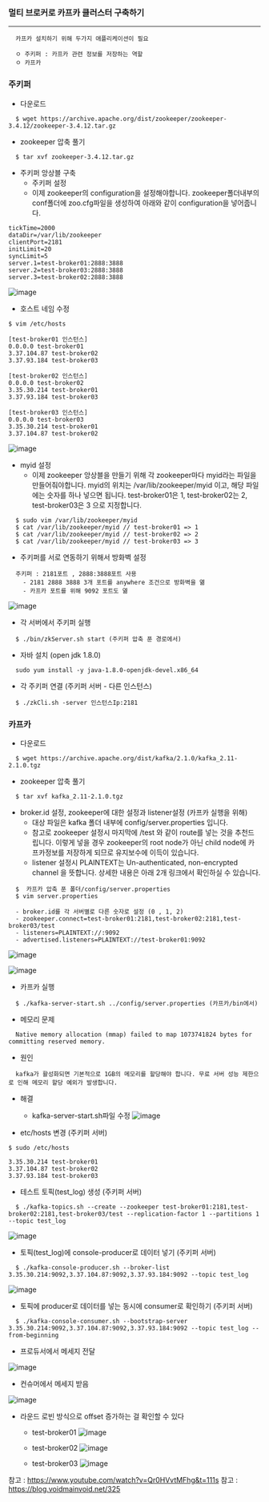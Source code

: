 ### 멀티 브로커로 카프카 클러스터 구축하기
---
```
  카프카 설치하기 위해 두가지 애플리케이션이 필요
  
  ㅇ 주키퍼 : 카프카 관련 정보를 저장하는 역할
  ㅇ 카프카
```

### 주키퍼
+ 다운로드
```shell
  $ wget https://archive.apache.org/dist/zookeeper/zookeeper-3.4.12/zookeeper-3.4.12.tar.gz
```

+ zookeeper 압축 풀기
```shell
  $ tar xvf zookeeper-3.4.12.tar.gz
```

+ 주키퍼 앙상블 구축
  + 주키퍼 설정
  + 이제 zookeeper의 configuration을 설정해야합니다. zookeeper폴더내부의 conf폴더에 zoo.cfg파일을 생성하여 아래와 같이 configuration을 넣어줍니다.
```shell
tickTime=2000
dataDir=/var/lib/zookeeper
clientPort=2181
initLimit=20
syncLimit=5
server.1=test-broker01:2888:3888
server.2=test-broker03:2888:3888
server.3=test-broker02:2888:3888
```
![image](https://user-images.githubusercontent.com/76584547/126800784-60c4f8b9-774d-4530-80e2-f09489e6422f.png)


+ 호스트 네임 수정
```shell
$ vim /etc/hosts
  
[test-broker01 인스턴스]
0.0.0.0 test-broker01
3.37.104.87 test-broker02
3.37.93.184 test-broker03
  
[test-broker02 인스턴스]
0.0.0.0 test-broker02
3.35.30.214 test-broker01
3.37.93.184 test-broker03
  
[test-broker03 인스턴스]
0.0.0.0 test-broker03
3.35.30.214 test-broker01
3.37.104.87 test-broker02
```
![image](https://user-images.githubusercontent.com/76584547/126800736-ffcaaf98-8701-4932-b0bd-5760bd032ff1.png)


+ myid 설정
  + 이제 zookeeper 앙상블을 만들기 위해 각 zookeeper마다 myid라는 파일을 만들어줘야합니다. myid의 위치는 /var/lib/zookeeper/myid 이고, 해당 파일에는 숫자를 하나 넣으면 됩니다. test-broker01은 1, test-broker02는 2, test-broker03은 3 으로 지정합니다.
```shell
  $ sudo vim /var/lib/zookeeper/myid
  $ cat /var/lib/zookeeper/myid // test-broker01 => 1
  $ cat /var/lib/zookeeper/myid // test-broker02 => 2
  $ cat /var/lib/zookeeper/myid // test-broker03 => 3
```



+ 주키퍼를 서로 연동하기 위해서 방화벽 설정
```
  주키퍼 : 2181포트 , 2888:3888포트 사용
    - 2181 2888 3888 3개 포트를 anywhere 조건으로 방화벽을 엶
    - 카프카 포트를 위해 9092 포트도 엶
```

![image](https://user-images.githubusercontent.com/76584547/126801069-cbe6cb04-e53b-4124-92b1-859ccc34f3ec.png)


+ 각 서버에서 주키퍼 실행
```shell
  $ ./bin/zkServer.sh start (주키퍼 압축 푼 경로에서)
```
+ 자바 설치 (open jdk 1.8.0)
```shell
  sudo yum install -y java-1.8.0-openjdk-devel.x86_64
```

+ 각 주키퍼 연결 (주키퍼 서버 - 다른 인스턴스)
```shell
  $ ./zkCli.sh -server 인스턴스Ip:2181
```

### 카프카
+ 다운로드
```
  $ wget https://archive.apache.org/dist/kafka/2.1.0/kafka_2.11-2.1.0.tgz
```

+ zookeeper 압축 풀기
```shell
  $ tar xvf kafka_2.11-2.1.0.tgz
```

+ broker.id 설정, zookeeper에 대한 설정과 listener설정 (카프카 실행을 위해)
  + 대상 파일은 kafka 폴더 내부에 config/server.properties 입니다.
  + 참고로 zookeeper 설정시 마지막에 /test 와 같이 route를 넣는 것을 추천드립니다. 이렇게 넣을 경우 zookeeper의 root node가 아닌 child node에 카프카정보를 저장하게 되므로 유지보수에 이득이 있습니다.
  +  listener 설정시 PLAINTEXT는 Un-authenticated, non-encrypted channel 을 뜻합니다. 상세한 내용은 아래 2개 링크에서 확인하실 수 있습니다.
```shell
  $  카프카 압축 푼 폴더/config/server.properties
  $ vim server.properties
  
  - broker.id를 각 서버별로 다른 숫자로 설정 (0 , 1, 2)
  - zookeeper.connect=test-broker01:2181,test-broker02:2181,test-broker03/test
  - listeners=PLAINTEXT://:9092
  - advertised.listeners=PLAINTEXT://test-broker01:9092
```

![image](https://user-images.githubusercontent.com/76584547/126811748-25a8329a-7d1a-4b56-b935-56ed6b6129e4.png)


![image](https://user-images.githubusercontent.com/76584547/126812006-51214130-dca0-4704-8d40-e3c23fea59b6.png)


+ 카프카 실행
```shell
  $ ./kafka-server-start.sh ../config/server.properties (카프카/bin에서)
```

+ 메모리 문제
```shell
  Native memory allocation (mmap) failed to map 1073741824 bytes for committing reserved memory.
```

+ 원인
```
  kafka가 활성화되면 기본적으로 1GB의 메모리를 할당해야 합니다. 무료 서버 성능 제한으로 인해 메모리 할당 예외가 발생합니다.
```

+ 해결
  + kafka-server-start.sh파일 수정
![image](https://user-images.githubusercontent.com/76584547/126813109-ea7406f7-c2b6-4160-93e1-13a928e1cf15.png)


+ etc/hosts 변경 (주키퍼 서버)
```shell
$ sudo /etc/hosts

3.35.30.214 test-broker01
3.37.104.87 test-broker02
3.37.93.184 test-broker03
```

+ 테스트 토픽(test_log) 생성 (주키퍼 서버)
```
  $ ./kafka-topics.sh --create --zookeeper test-broker01:2181,test-broker02:2181,test-broker03/test --replication-factor 1 --partitions 1 --topic test_log
```

![image](https://user-images.githubusercontent.com/76584547/126889992-1ca51e89-fb37-413d-8751-4d0b15c6154c.png)


+ 토픽(test_log)에 console-producer로 데이터 넣기 (주키퍼 서버)
```shell
  $ ./kafka-console-producer.sh --broker-list 3.35.30.214:9092,3.37.104.87:9092,3.37.93.184:9092 --topic test_log
```
![image](https://user-images.githubusercontent.com/76584547/126890059-74abcc7a-f260-4cb6-b075-790d158df35f.png)

+ 토픽에 producer로 데이터를 넣는 동시에 consumer로 확인하기 (주키퍼 서버)
```shell
  $ ./kafka-console-consumer.sh --bootstrap-server 3.35.30.214:9092,3.37.104.87:9092,3.37.93.184:9092 --topic test_log --from-beginning
```

+ 프로듀서에서 메세지 전달

![image](https://user-images.githubusercontent.com/76584547/126890139-c580e377-8d1f-4c06-a1e7-a12cca1207c4.png)


+ 컨슈머에서 메세지 받음

![image](https://user-images.githubusercontent.com/76584547/126890145-793c46db-cbed-4214-866b-7bc1599210a4.png)


+ 라운드 로빈 방식으로 offset 증가하는 걸 확인할 수 있다
  + test-broker01
  ![image](https://user-images.githubusercontent.com/76584547/126890243-aa50458f-4194-4b52-bfe0-1c1fe7cfc3c9.png)

  + test-broker02
  ![image](https://user-images.githubusercontent.com/76584547/126890254-b6e62737-df68-4a63-beea-6b3974e1fad1.png)
  
  + test-broker03
  ![image](https://user-images.githubusercontent.com/76584547/126890258-f2cb4a4e-0929-4de0-b0dc-ef2db8ca3ca8.png)





참고 : https://www.youtube.com/watch?v=Qr0HVvtMFhg&t=111s
참고 : https://blog.voidmainvoid.net/325
